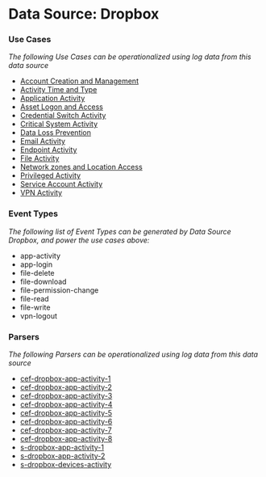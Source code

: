 Data Source: Dropbox
====================

### Use Cases

_The following Use Cases can be operationalized using log data from this data source_

* [Account Creation and Management](usecase_account_creation_and_management.md)
* [Activity Time  and Type](usecase_activity_time__and_type.md)
* [Application Activity](usecase_application_activity.md)
* [Asset Logon and Access](usecase_asset_logon_and_access.md)
* [Credential Switch Activity](usecase_credential_switch_activity.md)
* [Critical System Activity](usecase_critical_system_activity.md)
* [Data Loss Prevention](usecase_data_loss_prevention.md)
* [Email Activity](usecase_email_activity.md)
* [Endpoint Activity](usecase_endpoint_activity.md)
* [File Activity](usecase_file_activity.md)
* [Network zones and Location Access](usecase_network_zones_and_location_access.md)
* [Privileged Activity](usecase_privileged_activity.md)
* [Service Account Activity](usecase_service_account_activity.md)
* [VPN Activity](usecase_vpn_activity.md)


### Event Types

_The following list of Event Types can be generated by Data Source Dropbox, and power the use cases above:_

- app-activity
- app-login
- file-delete
- file-download
- file-permission-change
- file-read
- file-write
- vpn-logout


### Parsers

_The following Parsers can be operationalized using log data from this data source_

* [cef-dropbox-app-activity-1](parserContent_cef-dropbox-app-activity-1.md)
* [cef-dropbox-app-activity-2](parserContent_cef-dropbox-app-activity-2.md)
* [cef-dropbox-app-activity-3](parserContent_cef-dropbox-app-activity-3.md)
* [cef-dropbox-app-activity-4](parserContent_cef-dropbox-app-activity-4.md)
* [cef-dropbox-app-activity-5](parserContent_cef-dropbox-app-activity-5.md)
* [cef-dropbox-app-activity-6](parserContent_cef-dropbox-app-activity-6.md)
* [cef-dropbox-app-activity-7](parserContent_cef-dropbox-app-activity-7.md)
* [cef-dropbox-app-activity-8](parserContent_cef-dropbox-app-activity-8.md)
* [s-dropbox-app-activity-1](parserContent_s-dropbox-app-activity-1.md)
* [s-dropbox-app-activity-2](parserContent_s-dropbox-app-activity-2.md)
* [s-dropbox-devices-activity](parserContent_s-dropbox-devices-activity.md)
